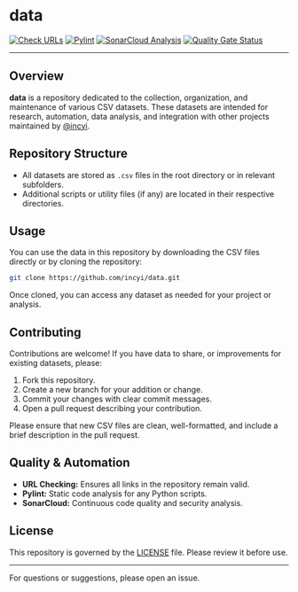 # data

[![Check URLs](https://github.com/incyi/data/actions/workflows/url-checker.yml/badge.svg)](https://github.com/incyi/data/actions/workflows/url-checker.yml)
[![Pylint](https://github.com/incyi/data/actions/workflows/pylint.yml/badge.svg)](https://github.com/incyi/data/actions/workflows/pylint.yml)
[![SonarCloud Analysis](https://github.com/incyi/data/actions/workflows/sonarcloud.yml/badge.svg)](https://github.com/incyi/data/actions/workflows/sonarcloud.yml)
[![Quality Gate Status](https://sonarcloud.io/api/project_badges/measure?project=incyi_data&metric=alert_status)](https://sonarcloud.io/dashboard?id=incyi_data)

---

## Overview

**data** is a repository dedicated to the collection, organization, and maintenance of various CSV datasets. These datasets are intended for research, automation, data analysis, and integration with other projects maintained by [@incyi](https://github.com/incyi).

## Repository Structure

- All datasets are stored as `.csv` files in the root directory or in relevant subfolders.
- Additional scripts or utility files (if any) are located in their respective directories.

## Usage

You can use the data in this repository by downloading the CSV files directly or by cloning the repository:

```bash
git clone https://github.com/incyi/data.git
```

Once cloned, you can access any dataset as needed for your project or analysis.

## Contributing

Contributions are welcome! If you have data to share, or improvements for existing datasets, please:

1. Fork this repository.
2. Create a new branch for your addition or change.
3. Commit your changes with clear commit messages.
4. Open a pull request describing your contribution.

Please ensure that new CSV files are clean, well-formatted, and include a brief description in the pull request.

## Quality & Automation

- **URL Checking:** Ensures all links in the repository remain valid.
- **Pylint:** Static code analysis for any Python scripts.
- **SonarCloud:** Continuous code quality and security analysis.

## License

This repository is governed by the [LICENSE](LICENSE) file. Please review it before use.

---

For questions or suggestions, please open an issue.
